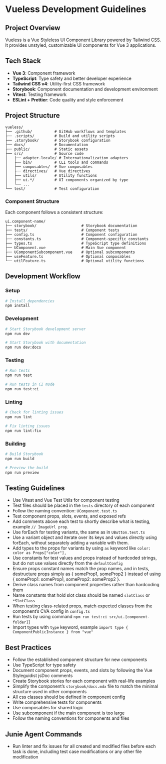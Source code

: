 # Vueless Development Guidelines

## Project Overview
Vueless is a Vue Styleless UI Component Library powered by Tailwind CSS. It provides unstyled, customizable UI components for Vue 3 applications.

## Tech Stack
- **Vue 3**: Component framework
- **TypeScript**: Type safety and better developer experience
- **Tailwind CSS v4**: Utility-first CSS framework
- **Storybook**: Component documentation and development environment
- **Vitest**: Testing framework
- **ESLint + Prettier**: Code quality and style enforcement

## Project Structure
```
vueless/
├── .github/          # GitHub workflows and templates
├── .scripts/         # Build and utility scripts
├── .storybook/       # Storybook configuration
├── docs/             # Documentation
├── public/           # Static assets
├── src/              # Source code
│   ├── adapter.locale/ # Internationalization adapters
│   ├── bin/          # CLI tools and commands
│   ├── composables/  # Vue composables
│   ├── directives/   # Vue directives
│   ├── utils/        # Utility functions
│   ├── ui.*/         # UI components organized by type
│   └── ...
└── test/             # Test configuration
```

### Component Structure
Each component follows a consistent structure:
```
ui.component-name/
├── storybook/                    # Storybook documentation
├── tests/                        # Component tests
├── config.ts                     # Component configuration
├── constants.ts                  # Component-specific constants
├── types.ts                      # TypeScript type definitions
├── UComponent.vue                # Main Vue component
├── UComponentSubcomponent.vue    # Optional subcomponents
├── useFeature.ts                 # Optional composables
└── utilFeature.ts                # Optional utility functions
```

## Development Workflow

### Setup
```bash
# Install dependencies
npm install
```

### Development
```bash
# Start Storybook development server
npm run dev

# Start Storybook with documentation
npm run dev:docs
```

### Testing
```bash
# Run tests
npm run test

# Run tests in CI mode
npm run test:ci
```

### Linting
```bash
# Check for linting issues
npm run lint

# Fix linting issues
npm run lint:fix
```

### Building
```bash
# Build Storybook
npm run build

# Preview the build
npm run preview
```

## Testing Guidelines
- Use Vitest and Vue Test Utils for component testing
- Test files should be placed in the `tests` directory of each component
- Follow the naming convention: `UComponent.test.ts`
- Test component props, slots, events, and exposed refs
- Add comments above each test to shortly describe what is testing, example `// ImageUrl prop`. 
- Use forEach for testing variants, the same as in `UButton.test.ts`
- Use a variant object and iterate over its keys and values directly using forEach, without separately adding a variable with them.
- Add types to the props for variants by using `as` keyword like `color: color as Props["color"],`
- Use constants for test values and props instead of hardcoded strings, but do not use values directly from the `defaultConfig`
- Ensure props constant names match the prop names, and in tests, destructure props simply as { someProp1, someProp2 } instead of using { someProp1: someProp1, someProp2: someProp2 }.
- Derive class names from component properties rather than hardcoding them
- Name constants that hold slot class should be named `slotClass` or `*SlotClass`
- When testing class-related props, match expected classes from the component’s CVA config in `config.ts`
- Run tests by using command `npm run test:ci src/ui.[component-folder]`]
- Import types with `type` keyword, example `import type { ComponentPublicInstance } from "vue"`

## Best Practices
- Follow the established component structure for new components
- Use TypeScript for type safety
- Document component props, events, and slots by following the Vue Styleguidist jsDoc comments
- Create Storybook stories for each component with real-life examples
- Simplify the component’s `storybook/docs.mdx` file to match the minimal structure used in other components
- All css classes should be defined in component config
- Write comprehensive tests for components
- Use composables for shared logic
- Use subcomponent if the main component is too large
- Follow the naming conventions for components and files


## Junie Agent Commands
- Run linter and fix issues for all created and modified files before each task is done, including test case modifications or any other file modification
